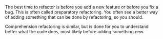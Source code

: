 The best time to refactor is before you add a new feature or before you fix a bug. This is often called preparatory refactoring. You often see a better way of adding something that can be done by refactoring, so you should.

Comprehension refactoring is similar, but is done for you to understand better what the code does, most likely before adding something new.
